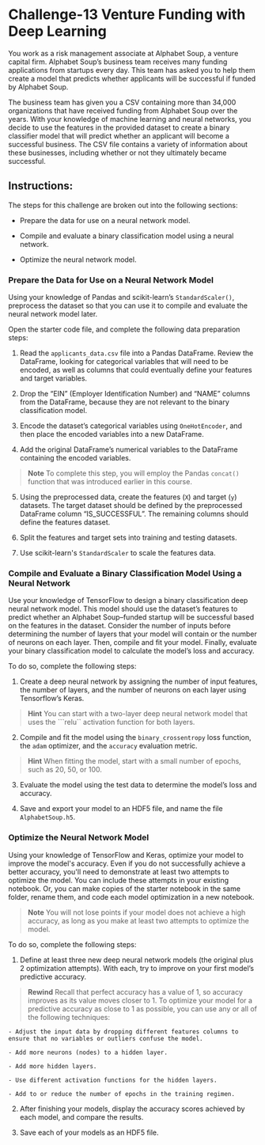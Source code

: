 # **Challenge-13 Venture Funding with Deep Learning**
You work as a risk management associate at Alphabet Soup, a venture capital firm. Alphabet Soup’s business team receives many funding applications from startups every day. This team has asked you to help them create a model that predicts whether applicants will be successful if funded by Alphabet Soup.

The business team has given you a CSV containing more than 34,000 organizations that have received funding from Alphabet Soup over the years. With your knowledge of machine learning and neural networks, you decide to use the features in the provided dataset to create a binary classifier model that will predict whether an applicant will become a successful business. The CSV file contains a variety of information about these businesses, including whether or not they ultimately became successful.

## **Instructions:**
The steps for this challenge are broken out into the following sections:

  - Prepare the data for use on a neural network model.

  - Compile and evaluate a binary classification model using a neural network.

  - Optimize the neural network model.

### **Prepare the Data for Use on a Neural Network Model**
Using your knowledge of Pandas and scikit-learn’s ```StandardScaler()```, preprocess the dataset so that you can use it to compile and evaluate the neural network model later.

Open the starter code file, and complete the following data preparation steps:

  1. Read the ```applicants_data.csv``` file into a Pandas DataFrame. Review the DataFrame, looking for categorical variables that will need to be encoded, as well as columns that could eventually define your features and target variables.

  2. Drop the “EIN” (Employer Identification Number) and “NAME” columns from the DataFrame, because they are not relevant to the binary classification model.

  3. Encode the dataset’s categorical variables using ```OneHotEncoder```, and then place the encoded variables into a new DataFrame.

  4. Add the original DataFrame’s numerical variables to the DataFrame containing the encoded variables.

> **Note** To complete this step, you will employ the Pandas ```concat()``` function that was introduced earlier in this course.

  5. Using the preprocessed data, create the features (```X```) and target (```y```) datasets. The target dataset should be defined by the preprocessed DataFrame column “IS_SUCCESSFUL”. The remaining columns should define the features dataset.

  6. Split the features and target sets into training and testing datasets.

  7. Use scikit-learn's ```StandardScaler``` to scale the features data.

### **Compile and Evaluate a Binary Classification Model Using a Neural Network**
Use your knowledge of TensorFlow to design a binary classification deep neural network model. This model should use the dataset’s features to predict whether an Alphabet Soup–funded startup will be successful based on the features in the dataset. Consider the number of inputs before determining the number of layers that your model will contain or the number of neurons on each layer. Then, compile and fit your model. Finally, evaluate your binary classification model to calculate the model’s loss and accuracy.

To do so, complete the following steps:

  1. Create a deep neural network by assigning the number of input features, the number of layers, and the number of neurons on each layer using Tensorflow’s Keras.
> **Hint** You can start with a two-layer deep neural network model that uses the ```relu`` activation function for both layers.

  2. Compile and fit the model using the ```binary_crossentropy``` loss function, the ```adam``` optimizer, and the ```accuracy``` evaluation metric.
> **Hint** When fitting the model, start with a small number of epochs, such as 20, 50, or 100.

  3. Evaluate the model using the test data to determine the model’s loss and accuracy.

  4. Save and export your model to an HDF5 file, and name the file ```AlphabetSoup.h5```.

### **Optimize the Neural Network Model**
Using your knowledge of TensorFlow and Keras, optimize your model to improve the model's accuracy. Even if you do not successfully achieve a better accuracy, you'll need to demonstrate at least two attempts to optimize the model. You can include these attempts in your existing notebook. Or, you can make copies of the starter notebook in the same folder, rename them, and code each model optimization in a new notebook.

> **Note** You will not lose points if your model does not achieve a high accuracy, as long as you make at least two attempts to optimize the model.

To do so, complete the following steps:

  1. Define at least three new deep neural network models (the original plus 2 optimization attempts). With each, try to improve on your first model’s predictive accuracy.
 
> **Rewind** Recall that perfect accuracy has a value of 1, so accuracy improves as its value moves closer to 1. To optimize your model for a predictive accuracy as close to 1 as possible, you can use any or all of the following techniques:

    - Adjust the input data by dropping different features columns to ensure that no variables or outliers confuse the model.

    - Add more neurons (nodes) to a hidden layer.

    - Add more hidden layers.

    - Use different activation functions for the hidden layers.

    - Add to or reduce the number of epochs in the training regimen.

  2. After finishing your models, display the accuracy scores achieved by each model, and compare the results.

  3. Save each of your models as an HDF5 file.
